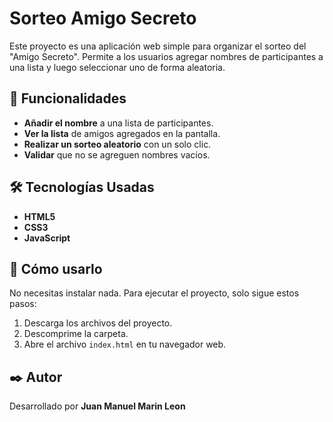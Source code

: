 # Sorteo Amigo Secreto

Este proyecto es una aplicación web simple para organizar el sorteo del "Amigo Secreto". 
Permite a los usuarios agregar nombres de participantes a una lista y luego seleccionar uno de forma aleatoria.

## 🎯 Funcionalidades

-   **Añadir el nombre** a una lista de participantes.
-   **Ver la lista** de amigos agregados en la pantalla.
-   **Realizar un sorteo aleatorio** con un solo clic.
-   **Validar** que no se agreguen nombres vacíos.

## 🛠️ Tecnologías Usadas

-   **HTML5**
-   **CSS3**
-   **JavaScript**

## 🚀 Cómo usarlo

No necesitas instalar nada. Para ejecutar el proyecto, solo sigue estos pasos:

1.  Descarga los archivos del proyecto.
2.  Descomprime la carpeta.
3.  Abre el archivo `index.html` en tu navegador web.


## ✒️ Autor

Desarrollado por **Juan Manuel Marin Leon**

